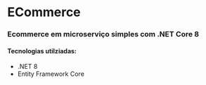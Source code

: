 # ECommerce

### Ecommerce em microserviço simples com .NET Core 8

#### Tecnologias utilziadas:

* .NET 8
* Entity Framework Core
